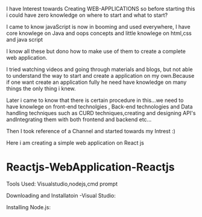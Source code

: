 I have Interest towards Creating WEB-APPLICATIONS so before starting this i could have zero knowledge on where to start and what to start?

I came to know javaScript is now in booming and used everywhere, I have core knowlege on Java and oops concepts and little knowlege on html,css and java script

I know all these but dono how to make use of them to create a complete web application.

I tried watching videos and going through materials and blogs, but not able to understand the way to start and create a application on my own.Because if one want create an application fully he need have knowledge on many things the only thing i knew.

Later i came to know that there is certain procedure in this...we need to have knowlege on front-end technolgies , Back-end technologies and Data handling techniques such as CURD techniques,creating and designing API's andIntegrating them with both frontend and backend etc...

Then I took reference of a Channel and started towards my Intrest :)

Here i am creating a simple web application on React js 

# Reactjs-WebApplication-Reactjs

Tools Used: Visualstudio,nodejs,cmd prompt

Downloading and Installatoin -Visual Studio:


Installing Node.js:



